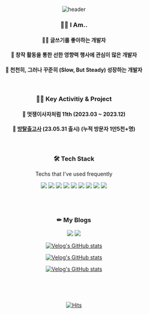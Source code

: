 <div align=center>
  
![header](https://capsule-render.vercel.app/api?type=waving&color=gradient&customColorList=0,2,2,5,30&height=220&section=header&text=SangYoonLee&fontSize=60&descSize=100&rotate=4&animation=twinkling)

</div>

<div align=center>
  
### 🙋‍♂️ I Am..

<h4>✍🏻 글쓰기를 좋아하는 개발자</h4>
<h4>🧩 창작 활동을 통한 선한 영향력 행사에 관심이 많은 개발자</h4>
<h4>🌱 천천히, 그러나 꾸준히 (Slow, But Steady) 성장하는 개발자</h4>
<!-- <h4><a href="https://www.notion.so/SangYoonLee-6c59b7079e644a8fa7a8e6c5ff5e07b9">🧾 My Resume (Notion)</a></h4> -->
  
<br/>

### 🏃🏻 Key Activitiy & Project

<h4>🦁 멋쟁이사자처럼 11th (2023.03 ~ 2023.12)</h4>
<!-- <h4>🏃🏻‍♂ 경기 메타버스 해커톤 (2023.09.13 ~ 2023.09.15) | 결선 진출 (23.10.18 ~ 23.10.20)</h4> -->
<h4>🎲 <a href="https://roomescapetest.swygbro.com/">방탈출고사</a> (23.05.31 출시) (누적 방문자 1만5천+명)</h4>

<br/>

### 🛠 Tech Stack

  Techs that I've used frequently
  
<img src="https://img.shields.io/badge/Python-3776AB?style=flat&logo=python&logoColor=white">
<!-- <img src="https://img.shields.io/badge/Java-007396?style=flat&logo=java&logoColor=white"> -->
<img src="https://img.shields.io/badge/C++-00599C?style=flat&logo=c++&logoColor=white">
<img src="https://img.shields.io/badge/C-A8B9CC?style=flat&logo=c&logoColor=white">
  
<img src="https://img.shields.io/badge/Html-E34F26?style=flat&logo=html5&logoColor=white">
<img src="https://img.shields.io/badge/CSS-1572B6?style=flat&logo=css3&logoColor=white">
<img src="https://img.shields.io/badge/JavaScript-F7DF1E?style=flat&logo=javascript&logoColor=black">
  
<!-- <img src="https://img.shields.io/badge/MySQL-4479A1?style=flat&logo=mysql&logoColor=white"> -->
<img src="https://img.shields.io/badge/React-1550B6?style=flat&logo=mysql&logoColor=white">
<img src="https://img.shields.io/badge/NodeJS-2c9e7a?style=flat&logo=mysql&logoColor=white">
  
<img src="https://img.shields.io/badge/Styled Components-d87093?style=flat&logo=styled-Components&logoColor=white">
<!-- <img src="https://img.shields.io/badge/SASS-cc6699?style=flat&logo=sass&logoColor=white">-->
  
</div>

<br/><br/>

<div align=center>

### ✏ My Blogs

<a href="https://sylagape1231.tistory.com/"><img src="https://img.shields.io/badge/Main Tistory Blog-FF5722?style=flat&logo=blogger&logoColor=white"></a>
<a href="https://velog.io/@sylagape1231"><img src="https://img.shields.io/badge/Velog-20C997?style=flat&logo=velog&logoColor=white"></a>  

[![Velog's GitHub stats](https://velog-readme-stats.vercel.app/api?name=sylagape1231&slug=나는-왜-개발자가-되기로-했을까)](https://velog.io/@sylagape1231/나는-왜-개발자가-되기로-했을까)

[![Velog's GitHub stats](https://velog-readme-stats.vercel.app/api?name=sylagape1231&slug=주소창에-naver.com을-치면-일어나는-일을-쉽게-이해해보자)](https://velog.io/@sylagape1231/주소창에-naver.com을-치면-일어나는-일을-쉽게-이해해보자)

[![Velog's GitHub stats](https://velog-readme-stats.vercel.app/api?name=sylagape1231&slug=프론트엔드-취준생을-위한-게시글자료-모음)](https://velog.io/@sylagape1231/프론트엔드-취준생을-위한-게시글자료-모음)

</div>

<br/>

<div align=center>
  
<!-- ### My Stats -->
  
<!-- ![SangYoonLee's github stats](https://github-readme-stats.vercel.app/api?username=SangYoonLee1231&show_icons=true&theme=vue) -->

<!-- [![Anurag's GitHub stats](https://github-readme-stats.vercel.app/api?username=SangYoonLee1231)](https://github.com/anuraghazra/github-readme-stats) -->

<!-- <a href="https://opgc.me/#/users/SangYoonLee1231" target="_blank"><img src="https://api.opgc.me/githubs/users/SangYoonLee1231/tag/?theme=basic" /></a> -->

<br/>
  
</div>

<br/>

<div align=center>

[![Hits](https://hits.seeyoufarm.com/api/count/incr/badge.svg?url=https%3A%2F%2Fgithub.com%2FSangYoonLee1231&count_bg=%2347D3D5&title_bg=%2376767A&icon=&icon_color=%23E7E7E7&title=hits&edge_flat=false)](https://hits.seeyoufarm.com)
  
</div>
